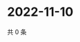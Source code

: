 # 2022-11-10

共 0 条

<!-- BEGIN WEIBO -->
<!-- 最后更新时间 Thu Nov 10 2022 20:36:21 GMT+0800 (China Standard Time) -->

<!-- END WEIBO -->
